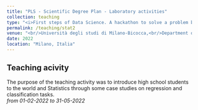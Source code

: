 ```yaml
---
title: "PLS - Scientific Degree Plan - Laboratory activities"
collection: teaching
type: "<i>First steps of Data Science. A hackathon to solve a problem by mastering Statistics<i/>"
permalink: /teaching/stat2
venue: "<br/>Università degli studi di Milano-Bicocca,<br/>Department of Economics, Management and Statistics"
date: 2022
location: "Milano, Italia"
---
```

Teaching acivity
------
The purpose of the teaching activity was to introduce high school students to the world and Statistics through some case studies on regression and classification tasks.<br/>
 *from 01-02-2022 to 31-05-2022*
